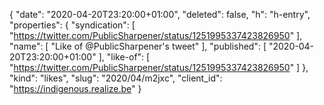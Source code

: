 {
  "date": "2020-04-20T23:20:00+01:00",
  "deleted": false,
  "h": "h-entry",
  "properties": {
    "syndication": [
      "https://twitter.com/PublicSharpener/status/1251995337423826950"
    ],
    "name": [
      "Like of @PublicSharpener's tweet"
    ],
    "published": [
      "2020-04-20T23:20:00+01:00"
    ],
    "like-of": [
      "https://twitter.com/PublicSharpener/status/1251995337423826950"
    ]
  },
  "kind": "likes",
  "slug": "2020/04/m2jxc",
  "client_id": "https://indigenous.realize.be"
}
